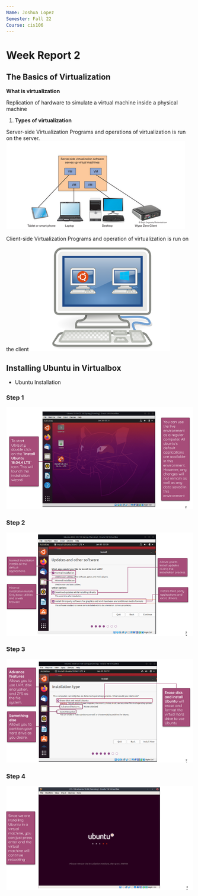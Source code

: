 ```yaml
---
Name: Joshua Lopez
Semester: Fall 22
Course: cis106
---
```


# Week Report 2

## The Basics of Virtualization
**What is virtualization**

Replication of hardware to simulate a virtual machine inside a physical machine

1. **Types of virtualization**

Server-side Virtualization
Programs and operations of virtualization is run on the server.
![server side](serversidev.png)

Client-side Virtualization
Programs and operation of virtualization is run on the client
![client side](clientsidev.png)
## Installing Ubuntu in Virtualbox

* Ubuntu Installation

### Step 1
![ubuntu installation](install1.png)

### Step 2
![ubuntu installation](install2.png)

### Step 3
![ubuntu installation](install3.png)

### Step 4
![ubuntu installation](install4.png)